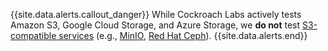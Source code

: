 {{site.data.alerts.callout_danger}}
While Cockroach Labs actively tests Amazon S3, Google Cloud Storage, and Azure Storage, we **do not** test [S3-compatible services](cloud-storage-authentication.html) (e.g., [MinIO](https://min.io/), [Red Hat Ceph](https://docs.ceph.com/en/pacific/radosgw/s3/)).
{{site.data.alerts.end}}